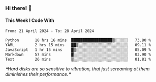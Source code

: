 ### Hi there! 👋

#### This Week I Code With
<!--START_SECTION:waka-->

```txt
From: 21 April 2024 - To: 28 April 2024

Python       18 hrs 16 mins  ██████████████████▒░░░░░░   73.80 %
YAML         2 hrs 15 mins   ██▒░░░░░░░░░░░░░░░░░░░░░░   09.11 %
JavaScript   1 hr 15 mins    █▒░░░░░░░░░░░░░░░░░░░░░░░   05.09 %
Markdown     57 mins         █░░░░░░░░░░░░░░░░░░░░░░░░   03.90 %
Text         26 mins         ▒░░░░░░░░░░░░░░░░░░░░░░░░   01.81 %
```

<!--END_SECTION:waka-->

<!--STARTS_HERE_QUOTE_README-->
<i>❝Hard disks are so sensitive to vibration, that just screaming at them diminishes their performance.❞</i>
<!--ENDS_HERE_QUOTE_README-->
